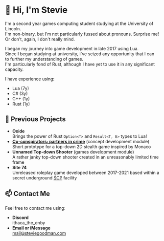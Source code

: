 # 👋 Hi, I'm Stevie
I'm a second year games computing student studying at the University of Lincoln.  
I'm non-binary, but I'm not particularly fussed about pronouns. Surprise me! Or don't, again, I don't really mind.

I began my journey into game development in late 2017 using Lua.  
Since I began studying at university, I've seized any opportunity that I can to further my understanding of games.  
I'm particularly fond of Rust, although I have yet to use it in any significant capacity.

I have experience using:

- Lua (7y)
- C# (3y)
- C++ (1y)
- Rust (1y)

## 🎉 Previous Projects
- **Oxide**  
  Brings the power of Rust `Option<T>` and `Result<T, E>` types to Lua!
- **[Co-conspirators: partners in crime](https://github.com/CGP2014/Monaclone)** (concept development module)  
  Short prototype for a top-down 2D stealth game inspired by Monaco
- **Unnamed Top-down Shooter** (games development module)  
  A rather janky top-down shooter created in an unreasonably limited time frame
- **Site 74**  
  Unreleased roleplay game developed between 2017-2021 based within a secret underground [SCP](https://scp-wiki.wikidot.com/about-the-scp-foundation) facility

## 📫 Contact Me
Feel free to contact me using:
- **Discord**  
  ithaca_the_enby
- **Email or iMessage**  
  mail@steviegoodman.com
